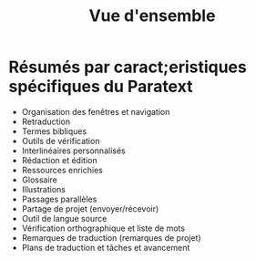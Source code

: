 ﻿---
sidebar_position : 1
title : Vue d'ensemble
---


# Résumés par caract;eristiques spécifiques du Paratext
- Organisation des fenêtres et navigation
- Retraduction
- Termes bibliques
- Outils de vérification
- Interlinéaires personnalisés
- Rédaction et édition
- Ressources enrichies
- Glossaire
- Illustrations
- Passages parallèles
- Partage de projet (envoyer/récevoir)
- Outil de langue source
- Vérification orthographique et liste de mots
- Remarques de traduction (remarques de projet)
- Plans de traduction et tâches et avancement
